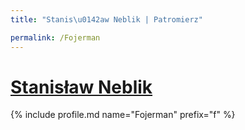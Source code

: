 ```yaml
---
title: "Stanis\u0142aw Neblik | Patromierz"

permalink: /Fojerman
---
```


# [Stanisław Neblik](https://patronite.pl/Fojerman)

{% include profile.md name="Fojerman" prefix="f" %}
